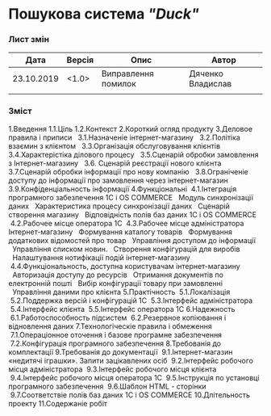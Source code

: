 #              Пошукова система *"Duck"*



### Лист змін
|    Дата    |    Версія    |          Опис          |       Автор       |
|------------|--------------|------------------------|-------------------|
| 23.10.2019 |    <1.0>     |  Виправлення помилок   | Дяченко Владислав |
|            |              |                        |                   |



### Зміст
 1.Введення
1.1.Ціль
1.2.Контекст
2.Короткий огляд продукту
3.Деловое правила і приписи
  3.1.Назначеніе інтернет-магазину
  3.2.Політіка взаємин з клієнтом
  3.3.Організація обслуговування клієнтів
  3.4.Характерістіка ділового процесу
  3.5.Сценарій обробки замовлення з Інтернет-магазину
  3.6. Сценарій реєстрації нового клієнта
  3.7.Сценарій обробки інформації про нову компанію
  3.8.Ограніченіе доступу до інформації про замовлення через інтернет-магазин
  3.9.Конфіденціальность інформації
4.Функціональні
 4.1.Інтеграція програмного забезпечення 1С і OS COMMERCE
  Модуль синхронізації даних
  Характеристика процесу синхронізації даних
  Сценарій створення магазину
  Відповідність полів баз даних 1С і OS COMMERCE
 4.2.Рабочее місце оператора 1С
 4.3.Рабочее місце адміністратора Інтернет-магазину
  Формування каталогу товарів
  Формування додаткових відомостей про товар
  Управління доступом до інформації
  Управління списком новин.
  Створення конфігурацій для виробів
  Налаштування нотифікації подій інтернет-магазину
 4.4.Функціональность, доступна користувачам інтернет-магазину
  Авторизація доступу до ресурсів
  Отримання документів по електронній пошті
  Вибір конфігурації товару при замовленні
  Управління даними про клієнта
  5.Практічность
 5.1.Локалізація
 5.2.Поддержка версій і конфігурацій 1С
 5.3.Інтерфейс адміністратора
 5.4.Інтерфейс клієнта
 5.5.Інтерфейс оператора 1С
6.Надежность
 6.1.Работоспособность підсистем
 6.2.Резервное копіювання і відновлення даних
7.Технологіческіе правила і обмеження
 7.1.Операціонное оточення і базове програмне забезпечення
 7.2.Конфігурація програмного забезпечення
8.Требованія до комплектації
9.Требованія до документації
 9.1.Інтернет-магазин «недитячі іграшки». Запити зацікавлених осіб
 9.2.Інтерфейс робочого місця адміністратора
 9.3.Інтерфейс робочого місця клієнта
 9.4.Інтерфейс робочого місця оператора 1С
 9.5.Інструкція по установці програмного забезпечення
 9.6.Шаблон HTML - сторінки
 9.7.Соответствіе полів баз даних 1С і OS COMMERCE
10.Длітельность проекту
11.Содержаніе робіт

